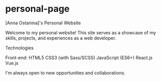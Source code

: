 # personal-page

[Anna Ostanina]'s Personal Website

Welcome to my personal website! This site serves as a showcase of my skills, projects, and experiences as a web developer.

Technologies

Front-end:
HTML5
CSS3 (with Sass/SCSS)
JavaScript (ES6+)
React.js
Vue.js


I'm always open to new opportunities and collaborations. 
